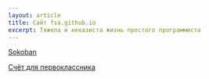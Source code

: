 ```yaml
---
layout: article
title: Сайт fsa.github.io
excerpt: Тяжела и неказиста жизнь простого программиста
---
```

[Sokoban](/html5-sokoban/)

[Счёт для первоклассника](/math-1class-20/)
